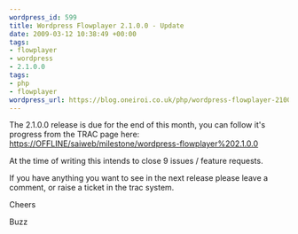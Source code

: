 ```yaml
--- 
wordpress_id: 599
title: Wordpress Flowplayer 2.1.0.0 - Update
date: 2009-03-12 10:38:49 +00:00
tags: 
- flowplayer
- wordpress
- 2.1.0.0
tags: 
- php
- flowplayer
wordpress_url: https://blog.oneiroi.co.uk/php/wordpress-flowplayer-2100-update
---
```

The 2.1.0.0 release is due for the end of this month, you can follow it's progress from the TRAC page here: <a href="https://OFFLINE/saiweb/milestone/wordpress-flowplayer%202.1.0.0">https://OFFLINE/saiweb/milestone/wordpress-flowplayer%202.1.0.0</a>

At the time of writing this intends to close 9 issues / feature requests.

If you have anything you want to see in the next release please leave a comment, or raise a ticket in the trac system.


Cheers


Buzz




